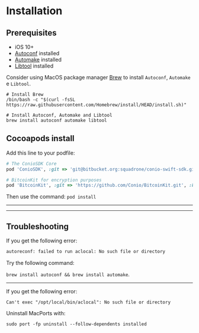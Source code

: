 # Installation

## Prerequisites
* iOS 10+
* [Autoconf](https://www.gnu.org/software/autoconf/) installed
* [Automake](https://www.gnu.org/software/automake/) installed
* [Libtool](https://www.gnu.org/software/libtool/) installed

Consider using MacOS package manager [Brew](https://brew.sh/index_it) to install `Autoconf`, `Automake` e `Libtool`.

```
# Install Brew
/bin/bash -c "$(curl -fsSL https://raw.githubusercontent.com/Homebrew/install/HEAD/install.sh)"

# Install Autoconf, Automake and Libtool
brew install autoconf automake libtool
```

## Cocoapods install

Add this line to your podfile:

```ruby
# The ConioSDK Core
pod 'ConioSDK', :git => 'git@bitbucket.org:squadrone/conio-swift-sdk.git', :branch => 'master'

# BitcoinKit for encryption purposes
pod 'BitcoinKit', :git => 'https://github.com/Conio/BitcoinKit.git', :branch => 'keyconvert'
```

Then use the command: `pod install`

---
---
## Troubleshooting
If you get the following error:
```bash
autoreconf: failed to run aclocal: No such file or directory
```
Try the following command:

 `brew install autoconf && brew install automake`.

---

If you get the following error:
```
Can't exec "/opt/local/bin/aclocal": No such file or directory
```
Uninstall MacPorts with:

`sudo port -fp uninstall --follow-dependents installed`
